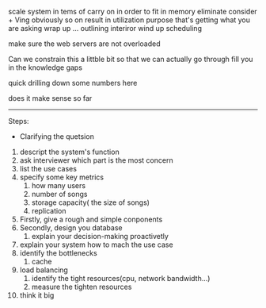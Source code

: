
scale system
in tems of
carry on
in order to
fit in memory
eliminate
consider + Ving
obviously
so on
result in
utilization
purpose
that's getting what you are asking
wrap up ...
outlining
interiror
wind up scheduling

make sure the  web servers are not overloaded

Can we constrain this a littble bit so that we can actually go through 
fill you in the knowledge gaps

quick drilling down some numbers here

does it make sense so far

--------

Steps:

- Clarifying the quetsion
1. descript the system's function
2. ask interviewer which part is the most concern
3. list the use cases
4. specify some key metrics
	1. how many users
	2. number of songs
	3. storage capacity( the size of  songs)
	4. replication
5. Firstly, give a rough and simple conponents
6. Secondly, design you database
	1. explain your decision-making proactivetly
7. explain your system how to mach the use case
8. identify the bottlenecks
	1. cache
9. load balancing
	1. identify the  tight resources(cpu, network bandwidth...)
	2. measure the tighten resources
10. think it big
